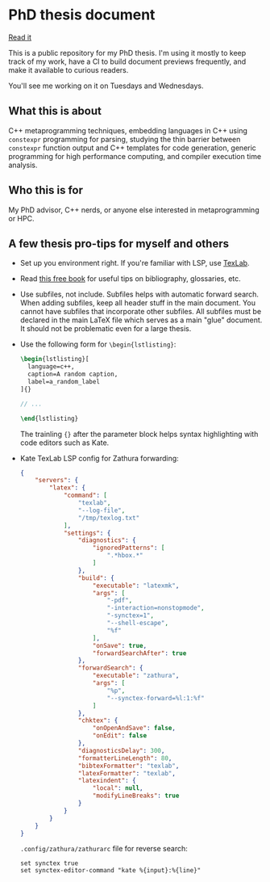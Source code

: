 # PhD thesis document

[Read it](https://raw.githubusercontent.com/jpenuchot/these/main/main.pdf)

This is a public repository for my PhD thesis.
I'm using it mostly to keep track of my work,
have a CI to build document previews frequently,
and make it available to curious readers.

You'll see me working on it on Tuesdays and Wednesdays.

## What this is about

C++ metaprogramming techniques, embedding languages in C++ using
`constexpr` programming for parsing, studying the thin barrier between
`constexpr` function output and C++ templates for code generation,
generic programming for high performance computing,
and compiler execution time analysis.

## Who this is for

My PhD advisor, C++ nerds, or anyone else interested in metaprogramming or HPC.

## A few thesis pro-tips for myself and others

- Set up you environment right. If you're familiar with LSP,
  use [TexLab](https://github.com/latex-lsp/texlab/).

- Read [this free book](https://www.dickimaw-books.com/latex/thesis/) for
  useful tips on bibliography, glossaries, etc.

- Use subfiles, not include. Subfiles helps with automatic forward search.
  When adding subfiles, keep all header stuff in the main document.
  You cannot have subfiles that incorporate other subfiles.
  All subfiles must be declared in the main LaTeX file which serves as a
  main "glue" document. It should not be problematic even for a large thesis.

- Use the following form for `\begin{lstlisting}`:

  ```latex
  \begin{lstlisting}[
    language=c++,
    caption=A random caption,
    label=a_random_label
  ]{}

  // ...

  \end{lstlisting}
  ```

  The trainling `{}` after the parameter block helps
  syntax highlighting with code editors such as Kate.

- Kate TexLab LSP config for Zathura forwarding:

  ```json
  {
      "servers": {
          "latex": {
              "command": [
                  "texlab",
                  "--log-file",
                  "/tmp/texlog.txt"
              ],
              "settings": {
                  "diagnostics": {
                      "ignoredPatterns": [
                          ".*hbox.*"
                      ]
                  },
                  "build": {
                      "executable": "latexmk",
                      "args": [
                          "-pdf",
                          "-interaction=nonstopmode",
                          "-synctex=1",
                          "--shell-escape",
                          "%f"
                      ],
                      "onSave": true,
                      "forwardSearchAfter": true
                  },
                  "forwardSearch": {
                      "executable": "zathura",
                      "args": [
                          "%p",
                          "--synctex-forward=%l:1:%f"
                      ]
                  },
                  "chktex": {
                      "onOpenAndSave": false,
                      "onEdit": false
                  },
                  "diagnosticsDelay": 300,
                  "formatterLineLength": 80,
                  "bibtexFormatter": "texlab",
                  "latexFormatter": "texlab",
                  "latexindent": {
                      "local": null,
                      "modifyLineBreaks": true
                  }
              }
          }
      }
  }
  ```

  `.config/zathura/zathurarc` file for reverse search:

  ```
  set synctex true
  set synctex-editor-command "kate %{input}:%{line}"
  ```
